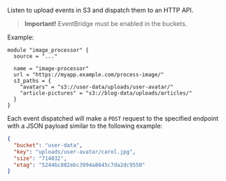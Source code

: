 Listen to upload events in S3 and dispatch them to an HTTP API.

> **Important!** EventBridge must be enabled in the buckets.

Example:

```hcl
module "image_processor" {
  source = "..."

  name = "image-processor"
  url = "https://myapp.example.com/process-image/"
  s3_paths = {
    "avatars" = "s3://user-data/uploads/user-avatar/"
    "article-pictures" = "s3://blog-data/uploads/articles/"
  }
}
```

Each event dispatched will make a `POST` request to the specified endpoint with
a JSON payload similar to the following example:

```json
{
  "bucket": "user-data",
  "key": "uploads/user-avatar/carol.jpg",
  "size": "714832",
  "etag": "5244bc882ebc3994a8645c7da2dc9550"
}
```
